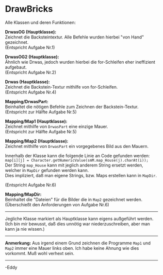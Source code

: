 # DrawBricks

Alle Klassen und deren Funktionen:

**DrwasOG (Hauptklasse):**  
Zeichnet die Backsteintextur. Alle Befehle wurden hierbei "von Hand" gezeichnet.  
(Entspricht Aufgabe Nr.1)

**DrwasOG2 (Hauptklasse):**  
Ähnlich wie Drwas, jedoch wurden hierbei die for-Schleifen eher ineffizient aufgebaut.  
(Entspricht Aufgabe Nr.2)

**Drwas (Hauptklasse):**  
Zeichnet die Backstein-Textur mithilfe von for-Schleifen.  
(Entspricht Aufgabe Nr.4)

**Mapping/DrwasPart:**  
Beinhaltet die nötigen Befehle zum Zeichnen der Backstein-Textur.  
(Entspricht zur Hälfte Aufgabe Nr.5)

**Mapping/Map1 (Hauptklasse):**  
Zeichnet mithilfe von `DrwasPart` eine einzige Mauer.  
(Entspricht zur Hälfte Aufgabe Nr.5)

**Mapping/Map2 (Hauptklasse):**  
Zeichnet mithilfe von `DrwasPart` ein vorgegebenes Bild aus den Mauern.  

Innerhalb der Klasse kann die folgende Linie an Code gefunden werden:  
`map[i][j] = Character.getNumericValue(smM.map_House(j).charAt(i));`  
Der String `map_House` kann mit jeglich anderem String ersetzt werden, welcher in `MapDir` gefunden werden kann.  
Dies impliziert, daß man eigene Strings, bzw. Maps erstellen kann in `MapDir`.

(Entspricht Aufgabe Nr.6)

**Mapping/MapDir:**  
Beinhaltet die "Dateien" für die Bilder die in `Map2` gezeichnet werden.  
(Überschießt den Anforderungen von Aufgabe Nr.6)

---

Jegliche Klasse markiert als Hauptklasse kann eigens außgeführt werden. (Ich bin mir bewusst, daß dies unnötig war niederzuschreiben, aber man kann ja nie wissen.)

---

**Anmerkung:**
Aus irgend einem Grund zeichnen die Programme `Map1` und `Map2` immer eine Mauer links oben. Ich habe keine Ahnung wie dies vorkommt. Muß wohl verhext sein.

---

-Eddy
